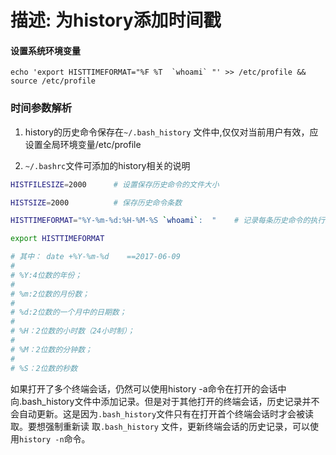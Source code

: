 # 描述: 为history添加时间戳

#### 设置系统环境变量
```
echo 'export HISTTIMEFORMAT="%F %T  `whoami` "' >> /etc/profile && source /etc/profile
```

### 时间参数解析
1. history的历史命令保存在`~/.bash_history` 文件中,仅仅对当前用户有效，应设置全局环境变量/etc/profile

2. `~/.bashrc`文件可添加的history相关的说明        
```bash
HISTFILESIZE=2000      # 设置保存历史命令的文件大小        

HISTSIZE=2000          # 保存历史命令条数        

HISTTIMEFORMAT="%Y-%m-%d:%H-%M-%S `whoami`:  "    # 记录每条历史命令的执行时间和执行者        

export HISTTIMEFORMAT    

# 其中： date +%Y-%m-%d    ==2017-06-09
# 
# %Y:4位数的年份；        
# 
# %m:2位数的月份数；        
# 
# %d:2位数的一个月中的日期数；        
# 
# %H：2位数的小时数（24小时制）；        
# 
# %M：2位数的分钟数；        
# 
# %S：2位数的秒数 
```

如果打开了多个终端会话，仍然可以使用history -a命令在打开的会话中 向.bash_history文件中添加记录。但是对于其他打开的终端会话，历史记录并不会自动更新。这是因为`.bash_history`文件只有在打开首个终端会话时才会被读取。要想强制重新读 取`.bash_history` 文件，更新终端会话的历史记录，可以使用`history -n`命令。